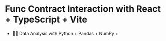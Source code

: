 # Func Contract Interaction with React + TypeScript + Vite

- 📊️‍♂️ Data Analysis with Python + Pandas + NumPy +
